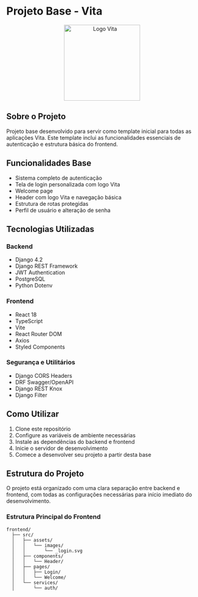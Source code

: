 # Projeto Base - Vita

<p align="center">
  <img src="frontend/src/assets/images/_login.svg" alt="Logo Vita" width="200"/>
</p>

## Sobre o Projeto
Projeto base desenvolvido para servir como template inicial para todas as aplicações Vita. Este template inclui as funcionalidades essenciais de autenticação e estrutura básica do frontend.

## Funcionalidades Base
- Sistema completo de autenticação
- Tela de login personalizada com logo Vita
- Welcome page
- Header com logo Vita e navegação básica
- Estrutura de rotas protegidas
- Perfil de usuário e alteração de senha

## Tecnologias Utilizadas

### Backend
- Django 4.2
- Django REST Framework
- JWT Authentication
- PostgreSQL
- Python Dotenv

### Frontend
- React 18
- TypeScript
- Vite
- React Router DOM
- Axios
- Styled Components

### Segurança e Utilitários
- Django CORS Headers
- DRF Swagger/OpenAPI
- Django REST Knox
- Django Filter

## Como Utilizar
1. Clone este repositório
2. Configure as variáveis de ambiente necessárias
3. Instale as dependências do backend e frontend
4. Inicie o servidor de desenvolvimento
5. Comece a desenvolver seu projeto a partir desta base

## Estrutura do Projeto
O projeto está organizado com uma clara separação entre backend e frontend, com todas as configurações necessárias para início imediato do desenvolvimento.

### Estrutura Principal do Frontend
```
frontend/
  ├── src/
  │   ├── assets/
  │   │   └── images/
  │   │       └── _login.svg
  │   ├── components/
  │   │   └── Header/
  │   ├── pages/
  │   │   ├── Login/
  │   │   └── Welcome/
  │   └── services/
  │       └── auth/
